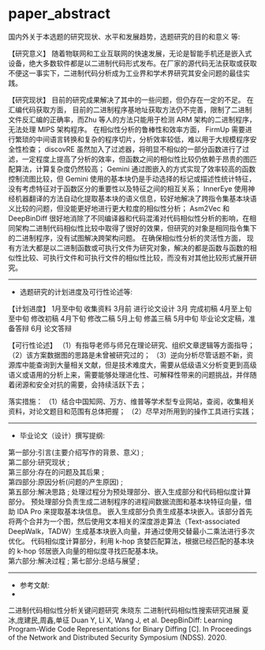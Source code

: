 # paper_abstract

 国内外关于本选题的研究现状、水平和发展趋势，选题研究的目的和意义 等:

【研究意义】
随着物联网和工业互联网的快速发展，无论是智能手机还是嵌入式设备，绝大多数软件都是以二进制代码形式发布。在厂家的源代码无法获取或获取不便这一事实下，二进制代码分析成为工业界和学术界研究其安全问题的最佳实践。

【研究现状】
目前的研究成果解决了其中的一些问题，但仍存在一定的不足。
在汇编代码获取方面，
目前的二进制程序基地址获取方法仍不完善，限制了二进制文件反汇编的正确率，而Zhu 等人的方法只能用于检测 ARM 架构的二进制程序，无法处理 MIPS 架构程序。
在相似性分析的鲁棒性和效率方面，
FirmUp 需要进行繁琐的中间语言转换和复杂的程序切片，分析效率较低，难以用于大规模程序安全性检查；
discovRE 虽然加入了过滤器，将明显不相似的一部分函数进行了过滤，一定程度上提高了分析的效率，但函数之间的相似性比较仍依赖于昂贵的图匹配算法，计算复杂度仍然较高；
Gemini 通过图嵌入的方式实现了效率较高的函数控制流图比较，但 Gemini 使用的基本块仍是手动选择的标记或描述性统计特征，没有考虑特征对于函数区分的重要性以及特征之间的相互关系；
InnerEye 使用神经机器翻译的方法自动化提取基本块的语义信息，较好地解决了跨指令集基本块语义比较的问题，但没能更好地进行更大粒度的相似性分析；
Asm2Vec 和 DeepBinDiff 很好地消除了不同编译器和代码混淆对代码相似性分析的影响，在相同架构二进制代码相似性比较中取得了很好的效果，但研究的对象是相同指令集下的二进制程序，没有试图解决跨架构问题。
在确保相似性分析的灵活性方面，
现有方法大都是以二进制函数或可执行文件为研究对象，解决的都是函数与函数的相似性比较、可执行文件和可执行文件的相似性比较，而没有对其他比较形式展开研究。

-----------
* 选题研究的计划进度及可行性论述等:

【计划进度】
1月至中旬 收集资料
3月前 进行论文设计
3月 完成初稿
4月至上旬至中旬 修改初稿
4月下旬 修改二稿
5月上旬 修盖三稿
5月中旬 毕业论文定稿，准备答辩
6月 论文答辩

【可行性论述】
（1）有指导老师与师兄在理论研究、组织文章逻辑等方面指导；
（2）该方案数据图的思路是未曾被研究过的；
（3）逆向分析尽管话题不新，资源库中能查询到大量相关文献，但是技术难度大，需要从低级语义分析变更到高级语义或语用的分析上来，需要能够处理进化性、可解释性带来的问题挑战，并伴随着闭源和安全对抗的需要，会持续活跃下去；

落实措施：
（1）结合中国知网、万方、维普等学术型专业网站，查阅，收集相关资料，对论文题目和范围有总体把握；
（2）尽早对所用到的操作工具进行实践；

-----------
* 毕业论文（设计）撰写提纲:

第一部分:引言(主要介绍写作的背景、意义) ;  
第二部分:研究现状 ;  
第三部分:存在的问题及其后果 ;  
第四部分:原因分析(问题的产生原因) ;  
第五部分:解决思路 ;
  处理过程分为预处理部分、嵌入生成部分和代码相似度计算部分。
  预处理部分负责生成二进制程序的进程间数据流图和基本块特征向量，借助 IDA Pro 来提取基本块信息。
  嵌入生成部分负责生成基本块嵌入。该部分首先将两个合并为一个图，然后使用文本相关的深度游走算法（Text-associated DeepWalk，TADW）生成基本块嵌入向量，并通过使用交替最小二乘法进行多次优化。
  代码相似度计算部分，利用 k-hop 贪婪匹配算法，根据已经匹配的基本块的 k-hop 邻居嵌入向量的相似度寻找匹配基本块。  
第六部分:解决过程 ;
第七部分:总结与展望 ;

-----------
* 参考文献:
* 
二进制代码相似性分析关键问题研究 朱晓东
二进制代码相似性搜索研究进展 夏冰,庞建民,周鑫,单征
Duan Y, Li X, Wang J, et al. DeepBinDiff: Learning Program-Wide Code Representations for Binary Diffing [C]. In Proceedings of the Network and Distributed Security Symposium (NDSS). 2020.
